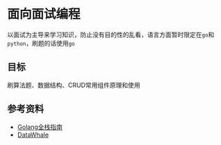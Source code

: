 # 面向面试编程
以面试为主导来学习知识，防止没有目的性的乱看，语言方面暂时限定在`go`和`python`，刷题的话使用`go`

## 目标
刷算法题、数据结构、CRUD常用组件原理和使用

## 参考资料
- [Golang全栈指南](https://golangguide.top/)
- [DataWhale](https://github.com/orgs/datawhalechina/repositories?type=all)